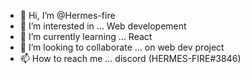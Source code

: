 - 👋 Hi, I’m @Hermes-fire
- 👀 I’m interested in ... Web developement
- 🌱 I’m currently learning ... React
- 💞️ I’m looking to collaborate ... on web dev project
- 📫 How to reach me ... discord (HERMES-FIRE#3846)
